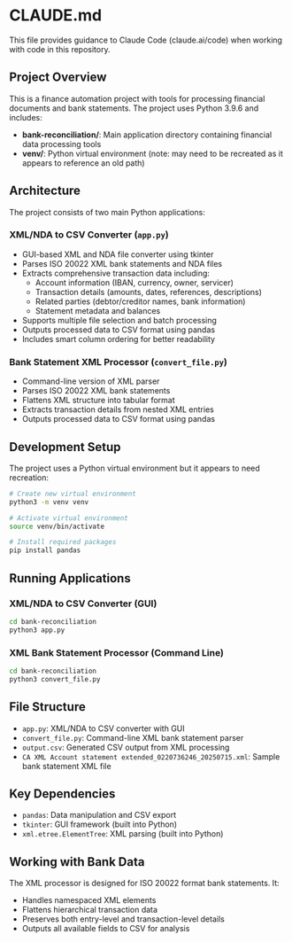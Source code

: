 # CLAUDE.md

This file provides guidance to Claude Code (claude.ai/code) when working with code in this repository.

## Project Overview

This is a finance automation project with tools for processing financial documents and bank statements. The project uses Python 3.9.6 and includes:

- **bank-reconciliation/**: Main application directory containing financial data processing tools
- **venv/**: Python virtual environment (note: may need to be recreated as it appears to reference an old path)

## Architecture

The project consists of two main Python applications:

### XML/NDA to CSV Converter (`app.py`)
- GUI-based XML and NDA file converter using tkinter
- Parses ISO 20022 XML bank statements and NDA files
- Extracts comprehensive transaction data including:
  - Account information (IBAN, currency, owner, servicer)
  - Transaction details (amounts, dates, references, descriptions)
  - Related parties (debtor/creditor names, bank information)
  - Statement metadata and balances
- Supports multiple file selection and batch processing
- Outputs processed data to CSV format using pandas
- Includes smart column ordering for better readability

### Bank Statement XML Processor (`convert_file.py`) 
- Command-line version of XML parser
- Parses ISO 20022 XML bank statements
- Flattens XML structure into tabular format
- Extracts transaction details from nested XML entries
- Outputs processed data to CSV format using pandas

## Development Setup

The project uses a Python virtual environment but it appears to need recreation:

```bash
# Create new virtual environment
python3 -m venv venv

# Activate virtual environment
source venv/bin/activate

# Install required packages
pip install pandas
```

## Running Applications

### XML/NDA to CSV Converter (GUI)
```bash
cd bank-reconciliation
python3 app.py
```

### XML Bank Statement Processor (Command Line)
```bash
cd bank-reconciliation
python3 convert_file.py
```

## File Structure

- `app.py`: XML/NDA to CSV converter with GUI
- `convert_file.py`: Command-line XML bank statement parser
- `output.csv`: Generated CSV output from XML processing
- `CA XML Account statement extended_0220736246_20250715.xml`: Sample bank statement XML file

## Key Dependencies

- `pandas`: Data manipulation and CSV export
- `tkinter`: GUI framework (built into Python)
- `xml.etree.ElementTree`: XML parsing (built into Python)

## Working with Bank Data

The XML processor is designed for ISO 20022 format bank statements. It:
- Handles namespaced XML elements
- Flattens hierarchical transaction data
- Preserves both entry-level and transaction-level details
- Outputs all available fields to CSV for analysis